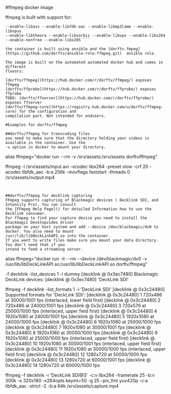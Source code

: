 #ffmpeg docker image

ffmpeg is built with support for:

```--enable-decklink --enable-librtmp --extra-libs=-ldl --enable-gpl 
--enable-libass --enable-libfdk-aac --enable-libmp3lame --enable-libopus 
--enable-libtheora --enable-libvorbis --enable-libvpx --enable-libx264 
--enable-nonfree --enable-libx265 ```

the container is built using ansible and the [dorftv.fmpeg](https://github.com/dorftv/ansible-role-ffmpeg.git)  ansible role.

The image is built on the automated automated docker hub and comes in different
flavors:

[dorftv/ffmpeg](https://hub.docker.com/r/dorftv/ffmpeg/) exposes ffmpeg 
[dorftv/ffprobe](https://hub.docker.com/r/dorftv/ffprobe/) exposes ffprobe
TODO: [dorftv/ffserver](https://hub.docker.com/r/dorftv/ffprobe/) exposes ffserver 
[dorftv/ffmpeg-core](https://registry.hub.docker.com/u/dorftv/ffmpeg-core) for the configuration and 
compilation part. Not intended for endusers.

#Examples for dorftv/ffmpeg

##dorftv/ffmpeg for transcoding files
you need to make sure that the directory holding your videos is available in the container. Use the
-v option in docker to mount your directory. 

``` 
alias ffmpeg="docker run --rm -v /srv/assets:/srv/assets dorftv/ffmpeg"  

ffmpeg -i /srv/assets/input.avi -vcodec libx264 -preset slow -crf 20 -acodec libfdk_aac -b:a 256k 
-movflags faststart  -threads 0 /srv/assets/output.mp4
```


##dorftv/ffmpeg for decklink capturing
FFmpeg supports capturing of Blackmagic devices ( Decklink SDI, and Intensity Pro). You can consult 
the [FFmpeg Help Page]() for detailed Information how to use the Decklink consumer.
For ffmpeg to find your capture device you need to install the Blackmagic Desktopvideo driver 
package on your host system and add --device /dev/blackmagic/dv0 to docker. You also need to mount 
/usr/lib/libDeckLinkAPI.so into the container.
If you want to write files make sure you mount your data directory. You don't need that if you 
intend to feed a streaming server.

``` 
alias ffmpeg="docker run -it --rm --device /dev/blackmagic/dv0 -v 
/usr/lib/libDeckLinkAPI.so:/usr/lib/libDeckLinkAPI.so dorftv/ffmpeg"  

-f decklink -list_devices 1 -i dummy
[decklink @ 0x3ec7480] Blackmagic DeckLink devices:
[decklink @ 0x3ec7480]  'DeckLink SDI'

ffmpeg -f decklink -list_formats 1 -i 'DeckLink SDI'
[decklink @ 0x3c24480] Supported formats for 'DeckLink SDI':
[decklink @ 0x3c24480]  1       720x486 at 30000/1001 fps (interlaced, lower field first)
[decklink @ 0x3c24480]  2       720x486 at 24000/1001 fps
[decklink @ 0x3c24480]  3       720x576 at 25000/1000 fps (interlaced, upper field first)
[decklink @ 0x3c24480]  4       1920x1080 at 24000/1001 fps
[decklink @ 0x3c24480]  5       1920x1080 at 24000/1000 fps
[decklink @ 0x3c24480]  6       1920x1080 at 25000/1000 fps
[decklink @ 0x3c24480]  7       1920x1080 at 30000/1001 fps
[decklink @ 0x3c24480]  8       1920x1080 at 30000/1000 fps
[decklink @ 0x3c24480]  9       1920x1080 at 25000/1000 fps (interlaced, upper field first)
[decklink @ 0x3c24480]  10      1920x1080 at 30000/1001 fps (interlaced, upper field first)
[decklink @ 0x3c24480]  11      1920x1080 at 30000/1000 fps (interlaced, upper field first)
[decklink @ 0x3c24480]  12      1280x720 at 50000/1000 fps
[decklink @ 0x3c24480]  13      1280x720 at 60000/1001 fps
[decklink @ 0x3c24480]  14      1280x720 at 60000/1000 fps

ffmpeg -f decklink -i 'DeckLink SDI@3' -c:v libx264 -framerate 25  -b:v 300k -s 320x180 -x264opts 
keyint=50 -g 25 -pix_fmt yuv420p -c:a libfdk_aac -strict -2 -b:a 64k /srv/assets/capture.mp4

```